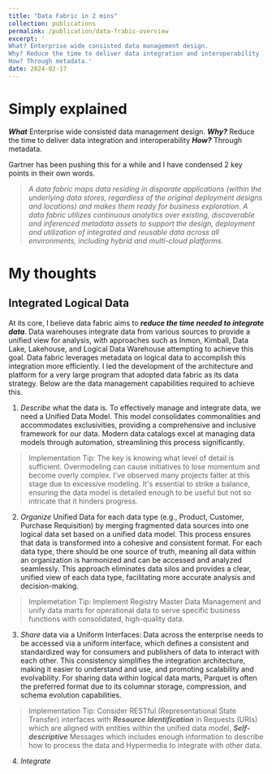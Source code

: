 ```yaml
---
title: "Data Fabric in 2 mins"
collection: publications
permalink: /publication/data-frabic-overview
excerpt: '
What? Enterprise wide consisted data management design.
Why? Reduce the time to deliver data integration and interoperability
How? Through metadata.'
date: 2024-02-17
---
```


# Simply explained
***What*** Enterprise wide consisted data management design.
***Why?*** Reduce the time to deliver data integration and interoperability
***How?*** Through metadata.

Gartner has been pushing this for a while and I have condensed 2 key points in their own words.
> *A data fabric maps data residing in disparate applications (within the underlying data stores, regardless of the original deployment designs and locations) and makes them ready for business exploration.*
> *A data fabric utilizes continuous analytics over existing, discoverable and inferenced metadata assets to support the design, deployment and utilization of integrated and reusable data across all environments, including hybrid and multi-cloud platforms.*

# My thoughts

## Integrated Logical Data

At its core, I believe data fabric aims to ***reduce the time needed to integrate data***. Data warehouses integrate data from various sources to provide a unified view for analysis, with approaches such as Inmon, Kimball, Data Lake, Lakehouse, and Logical Data Warehouse attempting to achieve this goal. Data fabric leverages metadata on logical data to accomplish this integration more efficiently. I led the development of the architecture and platform for a very large program that adopted data fabric as its data strategy. Below are the data management capabilities required to achieve this.

1. *Describe* what the data is. To effectively manage and integrate data, we need a Unified Data Model. This model consolidates commonalities and accommodates exclusivities, providing a comprehensive and inclusive framework for our data. Modern data catalogs excel at managing data models through automation, streamlining this process significantly.
> Implementation Tip: The key is knowing what level of detail is sufficient. Overmodeling can cause initiatives to lose momentum and become overly complex. I've observed many projects falter at this stage due to excessive modeling. It's essential to strike a balance, ensuring the data model is detailed enough to be useful but not so intricate that it hinders progress.

2. *Organize* Unified Data for each data type (e.g., Product, Customer, Purchase Requisition) by merging fragmented data sources into one logical data set based on a unified data model. This process ensures that data is transformed into a cohesive and consistent format. For each data type, there should be one source of truth, meaning all data within an organization is harmonized and can be accessed and analyzed seamlessly. This approach eliminates data silos and provides a clear, unified view of each data type, facilitating more accurate analysis and decision-making.
> Implemetation Tip: Implement Registry Master Data Management and unify data marts for operational data to serve specific business functions with consolidated, high-quality data.

3. *Share* data via a Uniform Interfaces: Data across the enterprise needs to be accessed via a uniform interface, which defines a consistent and standardized way for consumers and publishers of data to interact with each other. This consistency simplifies the integration architecture, making it easier to understand and use, and promoting scalability and evolvability. For sharing data within logical data marts, Parquet is often the preferred format due to its columnar storage, compression, and schema evolution capabilities.
> Implementation Tip: Consider RESTful (Representational State Transfer) interfaces with ***Resource Identification*** in Requests (URIs) which are aligned with entities within the unified data model, ***Self-descriptive*** Messages which includes enough information to describe how to process the data and Hypermedia to integrate with other data.

4. *Integrate* 

